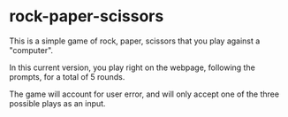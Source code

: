 # rock-paper-scissors

This is a simple game of rock, paper, scissors that you play against a "computer".

In this current version, you play right on the webpage, following the prompts, for a total of 5 rounds.

The game will account for user error, and will only accept one of the three possible plays as an input.